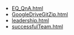 * [EQ_QnA.html](EQ_QnA.html)
* [GoogleDriveGitZip.html](GoogleDriveGitZip.html)
* [leadership.html](leadership.html)
* [successfulTeam.html](successfulTeam.html)